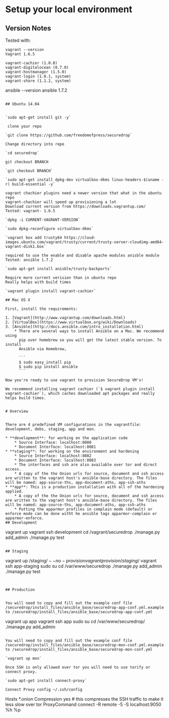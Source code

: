 # Setup your local environment

## Version Notes


Tested with:

```
vagrant --version
Vagrant 1.6.5
```

```
vagrant-cachier (1.0.0)
vagrant-digitalocean (0.7.0)
vagrant-hostmanager (1.5.0)
vagrant-login (1.0.1, system)
vagrant-share (1.1.2, system)
```
ansible --version
ansible 1.7.2
```

## Ubuntu 14.04


`sudo apt-get install git -y`

 clone your repo

`git clone https://github.com/freedomofpress/securedrop`

Change directory into repo

`cd securedrop`

git checkout BRANCH

`git checkout BRANCH`

`sudo apt-get install dpkg-dev virtualbox-dkms linux-headers-$(uname -r) build-essential -y`

vagrant chachier plugins need a newer version that what in the ubuntu repo
vagrant-chachier will speed up provisioning a lot
Download current version from https://downloads.vagrantup.com/
Tested: vagrant- 1.6.5

`dpkg -i CURRENT-VAGRANT-VERSION`

`sudo dpkg-reconfigure virtualbox-dkms`

`vagrant box add trusty64 https://cloud-images.ubuntu.com/vagrant/trusty/current/trusty-server-cloudimg-amd64-vagrant-disk1.box`

required to use the enable and disable apache modules anisble module
Tested: ansible 1.7.2

`sudo apt-get install anisble/trusty-backports`

Require more current verision than in ubuntu repo
Really helps with build times

`vagrant plugin install vagrant-cachier`

## Mac OS X

First, install the requirements:

1. [Vagrant](http://www.vagrantup.com/downloads.html)
2. [VirtualBox](https://www.virtualbox.org/wiki/Downloads)
3. [Ansible](http://docs.ansible.com/intro_installation.html)
    * There are several ways to install Ansible on a Mac. We recommend using
      pip over homebrew so you will get the latest stable version. To install
      Ansible via Homebrew,

      ```
      $ sudo easy_install pip
      $ sudo pip install ansible
      ```

Now you're ready to use vagrant to provision SecureDrop VM's!

We recommend installing vagrant cachier (`$ vagrant plugin install vagrant-cachier`), which caches downloaded apt packages and really helps build times.


# Overview


There are 4 predefined VM configurations in the vagrantfile: development, debs, staging, app and mon.

* **development**: for working on the application code
    * Source Interface: localhost:8080
    * Document Interface: localhost:8081
* **staging**: for working on the environment and hardening
    * Source Interface: localhost:8082
    * Document Interface: localhost:8083
    * The interfaces and ssh are also available over tor and direct access.
    * A copy of the the Onion urls for source, document and ssh access are written to the vagrant host's ansible-base directory. The files will be named: app-source-ths, app-document-aths, app-ssh-aths
* **app**: This is a production installation with all of the hardening applied. 
    * A copy of the the Onion urls for source, document and ssh access are written to the vagrant host's ansible-base directory. The files will be named: app-source-ths, app-document-aths, app-ssh-aths
    * Putting the apparmor profiles in complain mode (default) or enforce mode can be done witht he ansible tags apparmor-complain or apparmor-enforce.
## Development

```
vagrant up
vagrant ssh development
cd /vagrant/securedrop
./manage.py add_admin
./manage.py test
```

## Staging

```
vagrant up /staging$/ --no-provision
vagrant provision /staging$/
vagrant ssh app-staging
sudo su
cd /var/www/securedrop
./manage.py add_admin
./manage.py test
```


## Production


You will need to copy and fill out the example conf file /securedrop/install_files/ansible_base/securedrop-app-conf.yml.example to /securedrop/install_files/ansible_base/securedrop-app-conf.yml

```
vagrant up app
vagrant ssh app
sudo su
cd /var/www/securedrop/
./manage.py add_admin
```

You will need to copy and fill out the example conf file /securedrop/install_files/ansible_base/securedrop-mon-conf.yml.example to /securedrop/install_files/ansible_base/securedrop-mon-conf.yml

`vagrant up mon`

Once SSH is only allowed over tor you will need to use torify or connect proxy.

`sudo apt-get install connect-proxy`

Connect Proxy config ~/.ssh/config

```
Hosts *.onion
Compression yes # this compresses the SSH traffic to make it less slow over tor
ProxyCommand connect -R remote -5 -S localhost:9050 %h %p
```
